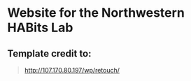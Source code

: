 # Website for the Northwestern HABits Lab
## Template credit to:
> http://107.170.80.197/wp/retouch/
